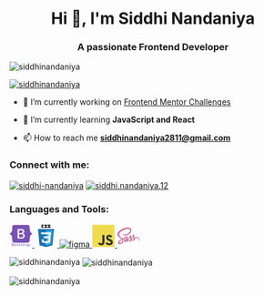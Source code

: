 <h1 align="center">Hi 👋, I'm Siddhi Nandaniya</h1>
<h3 align="center">A passionate Frontend Developer</h3>

<p align="left"> <img src="https://komarev.com/ghpvc/?username=siddhinandaniya&label=Profile%20views&color=0e75b6&style=flat" alt="siddhinandaniya" /> </p>

<p align="left"> <a href="https://github.com/ryo-ma/github-profile-trophy"><img src="https://github-profile-trophy.vercel.app/?username=siddhinandaniya" alt="siddhinandaniya" /></a> </p>

- 🔭 I’m currently working on [Frontend Mentor Challenges](https://www.frontendmentor.io/profile/Siddhinandaniya)

- 🌱 I’m currently learning **JavaScript and React**

- 📫 How to reach me **siddhinandaniya2811@gmail.com**

<h3 align="left">Connect with me:</h3>
<p align="left">
<a href="https://linkedin.com/in/siddhi-nandaniya" target="blank"><img align="center" src="https://raw.githubusercontent.com/rahuldkjain/github-profile-readme-generator/master/src/images/icons/Social/linked-in-alt.svg" alt="siddhi-nandaniya" height="30" width="40" /></a>
<a href="https://fb.com/siddhi.nandaniya.12" target="blank"><img align="center" src="https://raw.githubusercontent.com/rahuldkjain/github-profile-readme-generator/master/src/images/icons/Social/facebook.svg" alt="siddhi.nandaniya.12" height="30" width="40" /></a>
</p>

<h3 align="left">Languages and Tools:</h3>
<p align="left"> <a href="https://getbootstrap.com" target="_blank" rel="noreferrer"> <img src="https://raw.githubusercontent.com/devicons/devicon/master/icons/bootstrap/bootstrap-plain-wordmark.svg" alt="bootstrap" width="40" height="40"/> </a> <a href="https://www.w3schools.com/css/" target="_blank" rel="noreferrer"> <img src="https://raw.githubusercontent.com/devicons/devicon/master/icons/css3/css3-original-wordmark.svg" alt="css3" width="40" height="40"/> </a> <a href="https://www.figma.com/" target="_blank" rel="noreferrer"> <img src="https://www.vectorlogo.zone/logos/figma/figma-icon.svg" alt="figma" width="40" height="40"/> </a> <a href="https://developer.mozilla.org/en-US/docs/Web/JavaScript" target="_blank" rel="noreferrer"> <img src="https://raw.githubusercontent.com/devicons/devicon/master/icons/javascript/javascript-original.svg" alt="javascript" width="40" height="40"/> </a> <a href="https://sass-lang.com" target="_blank" rel="noreferrer"> <img src="https://raw.githubusercontent.com/devicons/devicon/master/icons/sass/sass-original.svg" alt="sass" width="40" height="40"/> </a> </p>

<p><img align="left" src="https://github-readme-stats.vercel.app/api/top-langs?username=siddhinandaniya&show_icons=true&locale=en&layout=compact" alt="siddhinandaniya" /></p>

<p>&nbsp;<img align="center" src="https://github-readme-stats.vercel.app/api?username=siddhinandaniya&show_icons=true&locale=en" alt="siddhinandaniya" /></p>

<p><img align="center" src="https://github-readme-streak-stats.herokuapp.com/?user=siddhinandaniya&" alt="siddhinandaniya" /></p>
